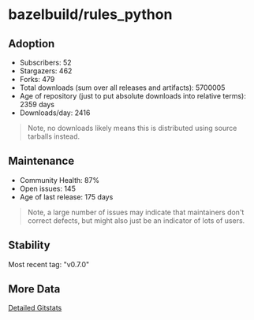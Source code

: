 # bazelbuild/rules_python

## Adoption

- Subscribers: 52
- Stargazers: 462
- Forks: 479
- Total downloads (sum over all releases and artifacts): 5700005
- Age of repository (just to put absolute downloads into relative terms): 2359 days
- Downloads/day: 2416

> Note, no downloads likely means this is distributed using source tarballs instead.

## Maintenance

- Community Health: 87%
- Open issues: 145
- Age of last release: 175 days

> Note, a large number of issues may indicate that maintainers don't correct defects, but might also
> just be an indicator of lots of users.

## Stability

Most recent tag: "v0.7.0"

## More Data

[Detailed Gitstats](/bazel-catalog/gitstats/bazelbuild/rules_python)

